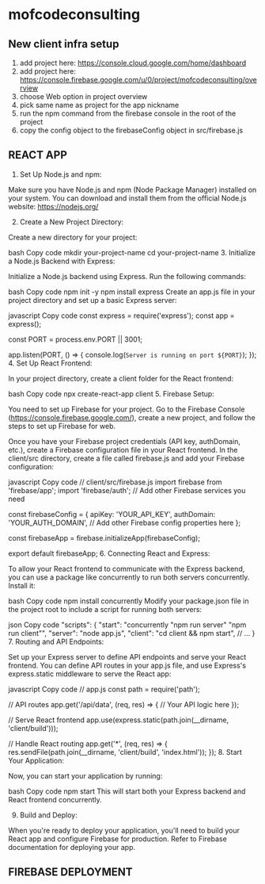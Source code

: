 # mofcodeconsulting

## New client infra setup
1. add project here: https://console.cloud.google.com/home/dashboard
2. add project here: https://console.firebase.google.com/u/0/project/mofcodeconsulting/overview
3. choose Web option in project overview
4. pick same name as project for the app nickname
5. run the npm command from the firebase console in the root of the project
6. copy the config object to the firebaseConfig object in src/firebase.js

## REACT APP
1. Set Up Node.js and npm:

Make sure you have Node.js and npm (Node Package Manager) installed on your system. You can download and install them from the official Node.js website: https://nodejs.org/

2. Create a New Project Directory:

Create a new directory for your project:

bash
Copy code
mkdir your-project-name
cd your-project-name
3. Initialize a Node.js Backend with Express:

Initialize a Node.js backend using Express. Run the following commands:

bash
Copy code
npm init -y
npm install express
Create an app.js file in your project directory and set up a basic Express server:

javascript
Copy code
const express = require('express');
const app = express();

const PORT = process.env.PORT || 3001;

app.listen(PORT, () => {
  console.log(`Server is running on port ${PORT}`);
});
4. Set Up React Frontend:

In your project directory, create a client folder for the React frontend:

bash
Copy code
npx create-react-app client
5. Firebase Setup:

You need to set up Firebase for your project. Go to the Firebase Console (https://console.firebase.google.com/), create a new project, and follow the steps to set up Firebase for web.

Once you have your Firebase project credentials (API key, authDomain, etc.), create a Firebase configuration file in your React frontend. In the client/src directory, create a file called firebase.js and add your Firebase configuration:

javascript
Copy code
// client/src/firebase.js
import firebase from 'firebase/app';
import 'firebase/auth'; // Add other Firebase services you need

const firebaseConfig = {
  apiKey: 'YOUR_API_KEY',
  authDomain: 'YOUR_AUTH_DOMAIN',
  // Add other Firebase config properties here
};

const firebaseApp = firebase.initializeApp(firebaseConfig);

export default firebaseApp;
6. Connecting React and Express:

To allow your React frontend to communicate with the Express backend, you can use a package like concurrently to run both servers concurrently. Install it:

bash
Copy code
npm install concurrently
Modify your package.json file in the project root to include a script for running both servers:

json
Copy code
"scripts": {
  "start": "concurrently \"npm run server\" \"npm run client\"",
  "server": "node app.js",
  "client": "cd client && npm start",
  // ...
}
7. Routing and API Endpoints:

Set up your Express server to define API endpoints and serve your React frontend. You can define API routes in your app.js file, and use Express's express.static middleware to serve the React app:

javascript
Copy code
// app.js
const path = require('path');

// API routes
app.get('/api/data', (req, res) => {
  // Your API logic here
});

// Serve React frontend
app.use(express.static(path.join(__dirname, 'client/build')));

// Handle React routing
app.get('*', (req, res) => {
  res.sendFile(path.join(__dirname, 'client/build', 'index.html'));
});
8. Start Your Application:

Now, you can start your application by running:

bash
Copy code
npm start
This will start both your Express backend and React frontend concurrently.

9. Build and Deploy:

When you're ready to deploy your application, you'll need to build your React app and configure Firebase for production. Refer to Firebase documentation for deploying your app.


## FIREBASE DEPLOYMENT

